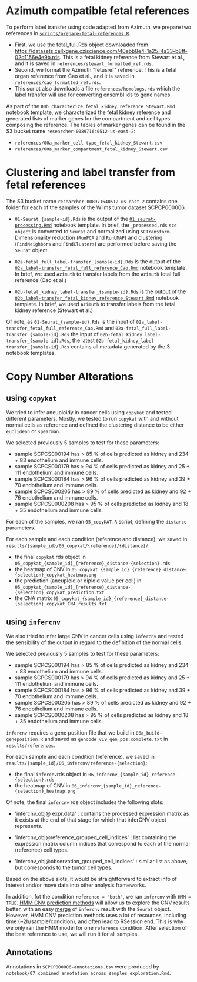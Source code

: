 # Azimuth compatible fetal references

To perform label transfer using code adapted from Azimuth, we prepare two references in [`scripts/prepare-fetal-references.R`](../scripts/prepare-fetal-references.R).
- First, we use the fetal_full.Rds object downloaded from <https://datasets.cellxgene.cziscience.com/40ebb8e4-1a25-4a33-b8ff-02d1156e4e9b.rds>.
This is a fetal kidney reference from Stewart et al., and it is saved in `references/stewart_formatted_ref.rds`.
- Second, we format the Azimuth "fetusref" reference.
This is a fetal organ reference from Cao et al., and it is saved in `references/cao_formatted_ref.rds`.
- This script also downloads a file `references/homologs.rds` which the label transfer will use for converting ensembl ids to gene names.

As part of the `00b_characterize_fetal_kidney_reference_Stewart.Rmd` notebook template, we characterized the fetal kidney reference and generated lists of marker genes for the compartment and cell types composing the reference.
The tables of marker genes can be found in the S3 bucket name `researcher-008971640512-us-east-2`:
- `references/00a_marker_cell-type_fetal_kidney_Stewart.csv`
- `references/00a_marker_compartment_fetal_kidney_Stewart.csv`


# Clustering and label transfer from fetal references

The S3 bucket name `researcher-008971640512-us-east-2` contains one folder for each of the samples of the Wilms tumor dataset SCPCP000006.

- `01-Seurat_{sample-id}.Rds` is the output of the [`01_seurat-processing.Rmd`](../notebook_template/01_seurat-processing.Rmd) notebook template.
In brief, the `_processed.rds` `sce object` is converted to `Seurat` and normalized using `SCTransform`.
Dimensionality reduction (`RunPCA` and `RunUMAP`) and clustering (`FindNeighbors` and `FindClusters`) are performed before saving the `Seurat` object.

- `02a-fetal_full_label-transfer_{sample-id}.Rds` is the output of the [`02a_label-transfer_fetal_full_reference_Cao.Rmd`](../notebook_template/02a_label-transfer_fetal_full_reference_Cao.Rmd) notebook template.
In brief, we used `Azimuth` to transfer labels from the `Azimuth` fetal full reference (Cao et al.)

- `02b-fetal_kidney_label-transfer_{sample-id}.Rds` is the output of the [`02b_label-transfer_fetal_kidney_reference_Stewart.Rmd`](../notebook_template/02b_label-transfer_fetal_kidney_reference_Stewart.Rmd) notebook template.
In brief, we used `Azimuth` to transfer labels from the fetal kidney reference (Stewart et al.)


Of note, as `01-Seurat_{sample-id}.Rds` is the input of `02a_label-transfer_fetal_full_reference_Cao.Rmd` and `02a-fetal_full_label-transfer_{sample-id}.Rds` the input of `02b-fetal_kidney_label-transfer_{sample-id}.Rds`, the latest `02b-fetal_kidney_label-transfer_{sample-id}.Rds` contains all metadata generated by the 3 notebook templates.

# Copy Number Alterations

## using `copykat`

We tried to infer aneuploidy in cancer cells using `copykat` and tested different parameters.
Mostly, we tested to run `copykat` with and without normal cells as reference and defined the clustering distance to be either `euclidean` or `spearman`.

We selected previously 5 samples to test for these parameters:
- sample SCPCS000194 has > 85 % of cells predicted as kidney and 234 + 83 endothelium and immune cells.
- sample SCPCS000179 has > 94 % of cells predicted as kidney and 25 + 111 endothelium and immune cells.
- sample SCPCS000184 has > 96 % of cells predicted as kidney and 39 + 70 endothelium and immune cells.
- sample SCPCS000205 has > 89 % of cells predicted as kidney and 92 + 76 endothelium and immune cells.
- sample SCPCS0000208 has > 95 % of cells predicted as kidney and 18 + 35 endothelium and immune cells.

For each of the samples, we ran `05_copyKAT.R` script, defining the `distance` parameters.

For each sample and each condition (reference and distance), we saved in `results/{sample_id}/05_copykat/{reference}/{distance}/`:

- the final `copykat` rds object in `05_copykat_{sample_id}_{reference}_distance-{selection}.rds`
- the heatmap of CNV in `05_copykat_{sample_id}_{reference}_distance-{selection}_copykat_heatmap.png`
- the prediction (aneuploid or diploid value per cell) in `05_copykat_{sample_id}_{reference}_distance-{selection}_copykat_prediction.txt`
- the CNA matrix `05_copykat_{sample_id}_{reference}_distance-{selection}_copykat_CNA_results.txt`

## using `infercnv`

We also tried to infer large CNV in cancer cells using `infercnv` and tested the sensibility of the output in regard to the definition of the normal cells.

We selected previously 5 samples to test for these parameters:
- sample SCPCS000194 has > 85 % of cells predicted as kidney and 234 + 83 endothelium and immune cells.
- sample SCPCS000179 has > 94 % of cells predicted as kidney and 25 + 111 endothelium and immune cells.
- sample SCPCS000184 has > 96 % of cells predicted as kidney and 39 + 70 endothelium and immune cells.
- sample SCPCS000205 has > 89 % of cells predicted as kidney and 92 + 76 endothelium and immune cells.
- sample SCPCS0000208 has > 95 % of cells predicted as kidney and 18 + 35 endothelium and immune cells.

`infercnv` requires a gene position file that we build in `06a_build-geneposition.R` and saved as `gencode_v19_gen_pos.complete.txt` in `results/references`.

For each sample and each condition (reference), we saved in `results/{sample_id}/06_infercnv/reference-{selection}`:
- the final `infercnv`rds object in `06_infercnv_{sample_id}_reference-{selection}.rds`
- the heatmap of CNV in `06_infercnv_{sample_id}_reference-{selection}_heatmap.png`

Of note, the final `infercnv` rds object includes the following slots:

- 'infercnv_obj@ expr.data' : contains the processed expression matrix as it exists at the end of that stage for which that inferCNV object represents.

- 'infercnv_obj@reference_grouped_cell_indices' : list containing the expression matrix column indices that correspond to each of the normal (reference) cell types.

- 'infercnv_obj@observation_grouped_cell_indices' : similar list as above, but corresponds to the tumor cell types.

Based on the above slots, it would be straightforward to extract info of interest and/or move data into other analysis frameworks.

In addition, fot the condition `reference = "both"`, we ran `infercnv` with `HMM = TRUE`.
[HMM CNV prediction methods](https://github.com/broadinstitute/infercnv/wiki/inferCNV-HMM-based-CNV-Prediction-Methods) will allow us to explore the CNV results better, with an easy [merge](https://github.com/broadinstitute/infercnv/wiki/Extracting-features) of `infercnv` result with the `Seurat` object.
However, HMM CNV prediction methods uses a lot of resources, including time (~2h/sample/condition), and often lead to RSession end.
This is why we only ran the HMM model for one `reference` condition. After selection of the best reference to use, we will run it for all samples.


## Annotations

Annotations in `SCPCP000006-annotations.tsv` were produced by `notebook/07_combined_annotation_across_samples_exploration.Rmd`.
